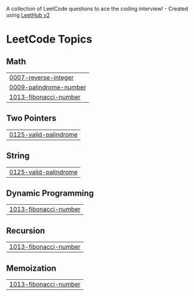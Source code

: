 A collection of LeetCode questions to ace the coding interview! - Created using [LeetHub v2](https://github.com/arunbhardwaj/LeetHub-2.0)
<!---LeetCode Topics Start-->
# LeetCode Topics
## Math
|  |
| ------- |
| [0007-reverse-integer](https://github.com/dheeraj0007/DSA-practice/tree/master/0007-reverse-integer) |
| [0009-palindrome-number](https://github.com/dheeraj0007/DSA-practice/tree/master/0009-palindrome-number) |
| [1013-fibonacci-number](https://github.com/dheeraj0007/DSA-practice/tree/master/1013-fibonacci-number) |
## Two Pointers
|  |
| ------- |
| [0125-valid-palindrome](https://github.com/dheeraj0007/DSA-practice/tree/master/0125-valid-palindrome) |
## String
|  |
| ------- |
| [0125-valid-palindrome](https://github.com/dheeraj0007/DSA-practice/tree/master/0125-valid-palindrome) |
## Dynamic Programming
|  |
| ------- |
| [1013-fibonacci-number](https://github.com/dheeraj0007/DSA-practice/tree/master/1013-fibonacci-number) |
## Recursion
|  |
| ------- |
| [1013-fibonacci-number](https://github.com/dheeraj0007/DSA-practice/tree/master/1013-fibonacci-number) |
## Memoization
|  |
| ------- |
| [1013-fibonacci-number](https://github.com/dheeraj0007/DSA-practice/tree/master/1013-fibonacci-number) |
<!---LeetCode Topics End-->